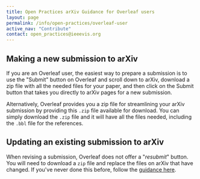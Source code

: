 ```yaml
---
title: Open Practices arXiv Guidance for Overleaf users
layout: page
permalink: /info/open-practices/overleaf-user
active_nav: "Contribute"
contact: open_practices@ieeevis.org
---
```


## Making a new submission to arXiv

If you are an Overleaf user, the easiest way to prepare a submission is to use the "Submit" button on Overleaf and scroll down to arXiv, download a zip file with all the needed files for your paper, and then click on the Submit button that takes you directly to arXiv pages for a new submission. 

Alternatively, Overleaf provides you a zip file for streamlining your arXiv submission by providing this `.zip` file available for download. You can simply download the `.zip` file and it will have all the files needed, including the `.bbl` file for the references.

## Updating an existing submission to arXiv

When revising a submission, Overleaf does not offer a "*resubmit*" button. You will need to download a `zip` file and replace the files on arXiv that have changed. If you've never done this before, follow the [guidance here](updating-arxiv-post-publication).
